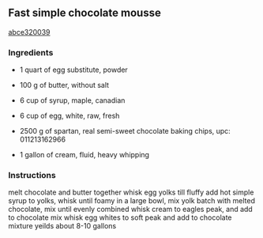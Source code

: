 ## Fast simple chocolate mousse

[abce320039](https://cookpad.com/us/recipes/333235-fast-simple-chocolate-mousse)

### Ingredients

 - 1 quart of egg substitute, powder

 - 100 g of butter, without salt

 - 6 cup of syrup, maple, canadian

 - 6 cup of egg, white, raw, fresh

 - 2500 g of spartan, real semi-sweet chocolate baking chips, upc: 011213162966

 - 1 gallon of cream, fluid, heavy whipping

### Instructions

melt chocolate and butter together whisk egg yolks till fluffy add hot simple syrup to yolks, whisk until foamy in a large bowl, mix yolk batch with melted chocolate, mix until evenly combined whisk cream to eagles peak, and add to chocolate mix whisk egg whites to soft peak and add to chocolate mixture yeilds about 8-10 gallons